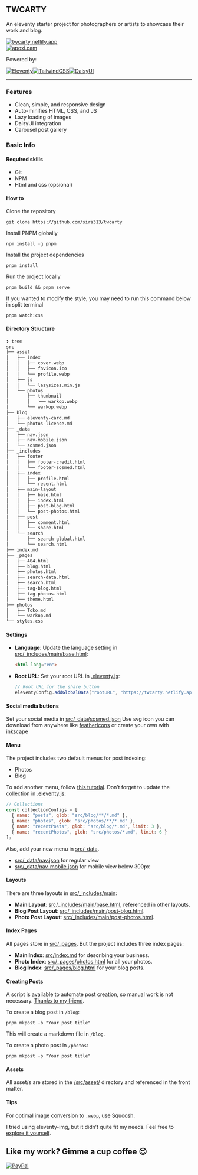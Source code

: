 ## TWCARTY
An eleventy starter project for photographers or artists to showcase their work and blog.

[![twcarty.netlify.app](https://img.shields.io/badge/LIVE-twcarty.netlify.app-blue?style=for-the-badge)](https://twcarty.netlify.app/)  
[![apoxi.cam](https://img.shields.io/badge/SAMPLE-apoxi.cam-blue?style=for-the-badge)](https://apoxi.cam/)

Powered by:

[![Eleventy](https://img.shields.io/badge/Eleventy-000000?style=for-the-badge&logo=eleventy&logoColor=white)](https://www.11ty.dev/)[![TailwindCSS](https://img.shields.io/badge/tailwindcss-%2338B2AC.svg?style=for-the-badge&logo=tailwind-css&logoColor=white)](https://tailwindcss.com/)[![DaisyUI](https://img.shields.io/badge/daisyui-5A0EF8?style=for-the-badge&logo=daisyui&logoColor=white)](https://daisyui.com/)

---

### Features
- Clean, simple, and responsive design
- Auto-minifies HTML, CSS, and JS
- Lazy loading of images
- DaisyUI integration
- Carousel post gallery

### Basic Info

#### Required skills

- Git
- NPM
- Html and css (opsional)

#### How to

Clone the repository
```
git clone https://github.com/sira313/twcarty
```
Install PNPM globally
```
npm install -g pnpm
```
Install the project dependencies
```
pnpm install
```
Run the project locally
```
pnpm build && pnpm serve
```
If you wanted to modify the style, you may need to run this command below in split terminal
```
pnpm watch:css
```

#### Directory Structure
```bash
❯ tree
src
├── asset
│   ├── index
│   │   ├── cover.webp
│   │   ├── favicon.ico
│   │   └── profile.webp
│   ├── js
│   │   └── lazysizes.min.js
│   └── photos
│       ├── thumbnail
│       │   └── warkop.webp
│       └── warkop.webp
├── blog
│   ├── eleventy-card.md
│   └── photos-license.md
├── _data
│   ├── nav.json
│   ├── nav-mobile.json
│   └── sosmed.json
├── _includes
│   ├── footer
│   │   ├── footer-credit.html
│   │   └── footer-sosmed.html
│   ├── index
│   │   ├── profile.html
│   │   └── recent.html
│   ├── main-layout
│   │   ├── base.html
│   │   ├── index.html
│   │   ├── post-blog.html
│   │   └── post-photos.html
│   ├── post
│   │   ├── comment.html
│   │   └── share.html
│   └── search
│       ├── search-global.html
│       └── search.html
├── index.md
├── _pages
│   ├── 404.html
│   ├── blog.html
│   ├── photos.html
│   ├── search-data.html
│   ├── search.html
│   ├── tag-blog.html
│   ├── tag-photos.html
│   └── theme.html
├── photos
│   ├── Toko.md
│   └── warkop.md
└── styles.css

```

#### Settings
- **Language**: Update the language setting in [src/_includes/main/base.html](https://github.com/sira313/TWCARTY/blob/main/src/_includes/main/base.html#L3):
  ```html
  <html lang="en">
  ```
- **Root URL**: Set your root URL in [.eleventy.js](https://github.com/sira313/TWCARTY/blob/main/.eleventy.js#L17):
  ```javascript
  // Root URL for the share button
  eleventyConfig.addGlobalData("rootURL", "https://twcarty.netlify.app");
  ```

#### Social media buttons
Set your social media in [src/_data/sosmed.json](src/_data/sosmed.json)
Use svg icon you can download from anywhere like [feathericons](https://feathericons.com
) or create your own with inkscape

#### Menu
The project includes two default menus for post indexing:
- Photos
- Blog

To add another menu, follow [this tutorial](https://www.youtube.com/watch?v=kzf9A9tkkl4). Don’t forget to update the collection in [.eleventy.js](https://github.com/sira313/TWCARTY/blob/main/.eleventy.js#L24-L29):
```javascript
// Collections
const collectionConfigs = [
  { name: "posts", glob: "src/blog/**/*.md" },
  { name: "photos", glob: "src/photos/**/*.md" },
  { name: "recentPosts", glob: "src/blog/*.md", limit: 3 },
  { name: "recentPhotos", glob: "src/photos/*.md", limit: 6 }
];
```
Also, add your new menu in [src/_data](/src/_data/).
- [src/_data/nav.json](src/_data/nav.json) for regular view
- [src/_data/nav-mobile.json](src/_data/nav-mobile.json) for mobile view below 300px

#### Layouts
There are three layouts in [src/_includes/main](/src/_includes/main):
- **Main Layout**: [src/_includes/main/base.html](/src/_includes/main/base.html), referenced in other layouts.
- **Blog Post Layout**: [src/_includes/main/post-blog.html](/src/_includes/main/post-blog.html).
- **Photo Post Layout**: [src/_includes/main/post-photos.html](/src/_includes/main/post-photos.html).

#### Index Pages
All pages store in [src/_pages](src/_pages). But the project includes three index pages:
- **Main Index**: [src/index.md](/src/index.md) for describing your business.
- **Photo Index**: [src/_pages/photos.html](/src/_pages/photos.html) for all your photos.
- **Blog Index**: [src/_pages/blog.html](/src/_pages/blog.html) for your blog posts.

#### Creating Posts
A script is available to automate post creation, so manual work is not necessary. [Thanks to my friend](https://github.com/mustofa-id).

To create a blog post in `/blog`:
```
pnpm mkpost -b "Your post title"
```
This will create a markdown file in `/blog`.

To create a photo post in `/photos`:
```
pnpm mkpost -p "Your post title"
```

#### Assets
All asset/s are stored in the [/src/asset/](/src/asset/) directory and referenced in the front matter.

#### Tips
For optimal image conversion to `.webp`, use [Squoosh](https://squoosh.app/).

I tried using eleventy-img, but it didn’t quite fit my needs. Feel free to [explore it yourself](https://www.11ty.dev/docs/plugins/image/).

## Like my work? Gimme a cup coffee 😉
[![PayPal](https://img.shields.io/badge/PayPal-00457C?style=for-the-badge&logo=paypal&logoColor=white)](https://paypal.me/aflasio) 
